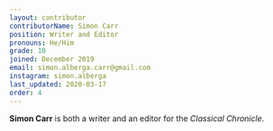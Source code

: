 ```yaml
---
layout: contributor
contributorName: Simon Carr
position: Writer and Editor
pronouns: He/Him
grade: 10
joined: December 2019
email: simon.alberga.carr@gmail.com
instagram: simon.alberga
last_updated: 2020-03-17
order: 4
---
```

**Simon Carr** is both a writer and an editor for the *Classical Chronicle*.
